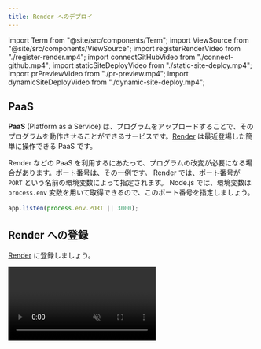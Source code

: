 ```yaml
---
title: Render へのデプロイ
---
```


import Term from "@site/src/components/Term";
import ViewSource from "@site/src/components/ViewSource";
import registerRenderVideo from "./register-render.mp4";
import connectGitHubVideo from "./connect-github.mp4";
import staticSiteDeployVideo from "./static-site-deploy.mp4";
import prPreviewVideo from "./pr-preview.mp4";
import dynamicSiteDeployVideo from "./dynamic-site-deploy.mp4";

## PaaS

**PaaS** (Platform as a Service) は、プログラムをアップロードすることで、そのプログラムを動作させることができるサービスです。[Render](https://render.com/) は最近登場した簡単に操作できる PaaS です。

Render などの PaaS を利用するにあたって、プログラムの改変が必要になる場合があります。ポート番号は、その一例です。 Render では、ポート番号が `PORT` という名前の環境変数によって指定されます。 Node.js では、環境変数は `process.env` 変数を用いて取得できるので、このポート番号を指定しましょう。

```javascript
app.listen(process.env.PORT || 3000);
```

## Render への登録

[Render](https://render.com/) に登録しましょう。

<video src={registerRenderVideo} controls muted />

初回は、Render の GitHub へのアクセスを許可しないといけません。

<video src={connectGitHubVideo} controls muted />

## 静的サイトと動的サイト

[Render](https://render.com/) に登録すると、最初に次のような画面が現れます。

![Render のホーム画面](./render-home.png)

この画面の `Static Sites` と `Web Services` の違いを解説します。

`Static Sites` は静的ページのことで、大まかに言えば「内容が変化しない Web ページ」です。サーバーにアップロードされてから内容が変化せず、いつ閲覧しても同じページが表示されます。

一方、 Render における `Web Services` は静的ページの対義語にあたる動的ページに分類されます。これは大まかに言えば「内容が変化する Web ページ」で、先ほどやったようなデータベースやサーバーとの通信をすることで閲覧する端末や閲覧する時間によって内容が異なるページが表示されます。

動的ページは SNS やログイン機能のあるページなど、 Web サービスでは必要不可欠ですが、その都度サーバーとの通信をしなければならないため静的ページに比べてサーバー負荷が大きいというデメリットがあります。 Render でも `Static Sites` は無料ですが、`Web Services` はサーバーの性能によって無料〜月 450 ドルのプランを選択することになります。

## 静的サイトのデプロイ

Render を GitHub のリポジトリと接続することで、ファイルを編集するごとに手動でサーバーにアップロードし直す必要なく GitHub での更新に合わせて自動で Web サイトを更新することができます。 事前にアプリケーション全体を GitHub に保存しておいてください。

静的サイトをデプロイするには、ホーム画面から `Static Sites` を選択しましょう。

リポジトリを選択します。

![リポジトリの接続](./connect-repository.png)

設定項目を入力します。

![静的サイトの設定](./static-site-config.png)

`Create Static Site` を押して、ステータスが `Live` になったら成功です！
表示されているリンク (動画の例では `https://render-test-1zpa.onrender.com`) にアプリケーションが公開されています！

<video src={staticSiteDeployVideo} controls muted />

## プルリクエストプレビュー

プルリクエストした内容を実際に確認できるように、プレビューページを自動で生成することもできます。

設定で、`Enable PR Previews` を設定しましょう。

![Enable PR Previews](./enable-pr-previews.png)

プルリクエストをすると画面に変更の内容を反映したサイトへのリンクが表示されるようになるので、そこからプレビューページにアクセスできます！

![PR Preview のリンク](./pr-preview.png)

<video src={prPreviewVideo} controls muted />

## 動的サイトのデプロイ

Render で動的サイトをデプロイするには、ホーム画面から `Web Services` を選択しましょう。

静的サイトのときと同様にリポジトリを選択します。

設定項目を入力します。ここでは Node.js の設定を行っています。

![動的サイトの設定](./dynamic-site-config.png)

ステータスが `Live` になったら成功です！

![Live](./live.png)

<video src={dynamicSiteDeployVideo} controls muted />
